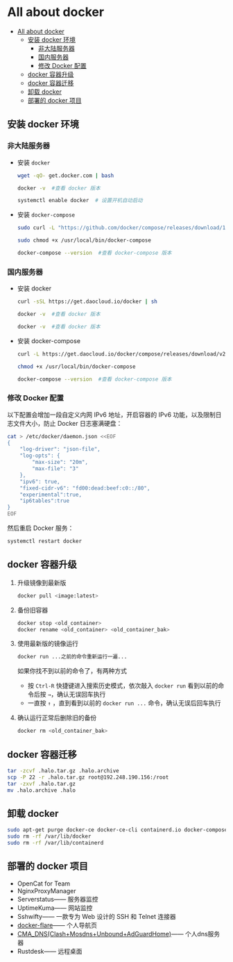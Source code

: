 <!--
 * @Description: 
 * @Author: alphapenng
 * @Github: 
 * @Date: 2023-06-24 16:01:01
 * @LastEditors: alphapenng
 * @LastEditTime: 2023-07-07 22:55:37
 * @FilePath: /balabala/content/docker/all about docker.md
-->

# All about docker

- [All about docker](#all-about-docker)
  - [安装 docker 环境](#安装-docker-环境)
    - [非大陆服务器](#非大陆服务器)
    - [国内服务器](#国内服务器)
    - [修改 Docker 配置](#修改-docker-配置)
  - [docker 容器升级](#docker-容器升级)
  - [docker 容器迁移](#docker-容器迁移)
  - [卸载 docker](#卸载-docker)
  - [部署的 docker 项目](#部署的-docker-项目)

## 安装 docker 环境

### 非大陆服务器

- 安装 `docker`

    ```bash
    wget -qO- get.docker.com | bash
    ```

    ```bash
    docker -v  #查看 docker 版本
    ```

    ```bash
    systemctl enable docker  # 设置开机自动启动
    ```

- 安装 `docker-compose`

    ```bash
    sudo curl -L "https://github.com/docker/compose/releases/download/1.29.2/docker-compose-$(uname -s)-$(uname -m)" -o /usr/local/bin/docker-compose
    ```

    ```bash
    sudo chmod +x /usr/local/bin/docker-compose
    ```

    ```bash
    docker-compose --version  #查看 docker-compose 版本
    ```

### 国内服务器

- 安装 docker

    ```bash
    curl -sSL https://get.daocloud.io/docker | sh
    ```

    ```bash
    docker -v  #查看 docker 版本
    ```

    ```bash
    docker -v  #查看 docker 版本
    ```

- 安装 docker-compose

    ```bash
    curl -L https://get.daocloud.io/docker/compose/releases/download/v2.1.1/docker-compose-uname -s-uname -m > /usr/local/bin/docker-compose

    chmod +x /usr/local/bin/docker-compose

    docker-compose --version  #查看 docker-compose 版本
    ```

### 修改 Docker 配置

以下配置会增加一段自定义内网 IPv6 地址，开启容器的 IPv6 功能，以及限制日志文件大小，防止 Docker 日志塞满硬盘：

```bash
cat > /etc/docker/daemon.json <<EOF
{
    "log-driver": "json-file",
    "log-opts": {
        "max-size": "20m",
        "max-file": "3"
    },
    "ipv6": true,
    "fixed-cidr-v6": "fd00:dead:beef:c0::/80",
    "experimental":true,
    "ip6tables":true
}
EOF
```

然后重启 Docker 服务：

```bash
systemctl restart docker
```

## docker 容器升级

1. 升级镜像到最新版

    ```bash
    docker pull <image:latest>
    ```

2. 备份旧容器

    ```bash
    docker stop <old_container>
    docker rename <old_container> <old_container_bak>
    ```

3. 使用最新版的镜像运行

    ```bash
    docker run ...之前的命令重新运行一遍...
    ```

    如果你找不到以前的命令了，有两种方式

    - 按 `Ctrl-R` 快捷键进入搜索历史模式，依次敲入 `docker run` 看到以前的命令后按 `→`，确认无误回车执行
    - 一直按 `↑` ，直到看到以前的 `docker run ...` 命令，确认无误后回车执行

4. 确认运行正常后删除旧的备份

    ```bash
    docker rm <old_container_bak>
    ```

## docker 容器迁移

```bash
tar -zcvf .halo.tar.gz .halo.archive
scp -P 22 -r .halo.tar.gz root@192.248.190.156:/root
tar -zxvf .halo.tar.gz
mv .halo.archive .halo
```

## 卸载 docker

```bash
sudo apt-get purge docker-ce docker-ce-cli containerd.io docker-compose-plugin
sudo rm -rf /var/lib/docker
sudo rm -rf /var/lib/containerd
```

## 部署的 docker 项目

- OpenCat for Team
- NginxProxyManager
- Serverstatus—— 服务器监控
- UptimeKuma—— 网站监控
- Sshwifty—— 一款专为 Web 设计的 SSH 和 Telnet 连接器
- [docker-flare](https://github.com/soulteary/docker-flare)—— 个人导航页
- [CMA_DNS(Clash+Mosdns+Unbound+AdGuardHome)](https://github.com/hezhijie0327/CMA_DNS)—— 个人dns服务器
- Rustdesk—— 远程桌面
